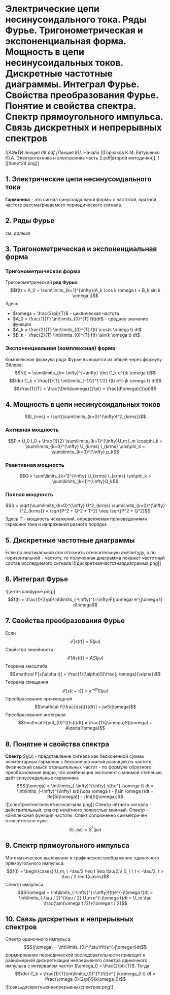 # Электрические цепи несинусоидального тока. Ряды Фурье. Тригонометрическая и экспоненциальная форма. Мощность в цепи несинусоидальных токов. Дискретные частотные диаграммы. Интеграл Фурье. Свойства преобразования Фурье. Понятие и свойства спектра. Спектр прямоугольного импульса. Связь дискретных и непрерывных спектров
*[[АЭиТИ лекция 08.pdf |Лекция 8]]*. Начало [[Горчаков К.М. Евтушенко Ю.А. Электротехника и электроника часть 2.pdf|второй методички]].
![[билет24.png]]
## 1. Электрические цепи несинусоидального тока
**Гармоника** - это сигнал синусоидальной формы с частотой, кратной частоте рассматриваемого периодического сигнала.
## 2. Ряды Фурье
*см. дальше*
## 3. Тригонометрическая и экспоненциальная форма
### Тригонометрическая форма
Тригонометрический **ряд Фурье**:
$$f(t) = A_0 + \sum\limits_{k=1}^{\infty}(A_k \cos k \omega t + B_k sin k \omega t)$$
Здесь:
- $\omega = \frac{2\pi}{T}$ - циклическая частота
- $A_0 = \frac{1}{T} \int\limits_{0}^{T} f(t)dt$ - среднее значение функции
- $A_k = \frac{2}{T} \int\limits_{0}^{T} f(t) \cos(k \omega t) dt$
- $B_k = \frac{2}{T} \int\limits_{0}^{T} f(t) \sin(k \omega t) dt$
### Экспоненциальная (комплексная) форма
Комплексная формула ряда Фурье выводится из общей через формулу Эйлера:
$$f(t) = \sum\limits_{k=-\infty}^{+\infty} \dot C_k e^{jk \omega t}$$
$$\dot C_k = \frac{1}{T} \int\limits_{-T/2}^{T/2} f(t) e^{-jk \omega t} dt$$
$$\frac{1}{T} = \frac{\Delta\omega}{2\pi} = \frac{d\omega}{2\pi}$$
## 4. Мощность в цепи несинусоидальных токов
$$I_{rms} = \sqrt{\sum\limits_{k=0}^{\infty}I^2_{krms}}$$
### Активная мощность
$$P = U_0 I_0 + \frac{1}{2} \sum\limits_{k=1}^{\infty}U_m I_m \cos\phi_k = \sum\limits_{k=0}^{\infty} U_{krms} I_{krms} \cos\phi_k = \sum\limits_{k=0}^{\infty} p_k$$
### Реактивная мощность
$$Q = \sum\limits_{k=1}^{\infty} U_{krms} I_{krms} \sin\phi_k = \sum\limits_{k=1}^{\infty}Q_k$$
### Полная мощность
$$S = \sqrt{\sum\limits_{k=0}^{\infty} U^2_{krms} \sum\limits_{k=0}^{\infty} I^2_{krms}} = \sqrt{P^2 + Q^2 + T^2} \neq \sqrt{P^2 + Q^2}$$
Здесь $T$ - мощность искажений, определяемая произведениями гармоник тока и напряжения разного порядка
## 5. Дискретные частотные диаграммы
Если по вертикальной оси отложить относительную амплитуду, а по горизонтальной - частоту, то полученная диаграмма покажет частотный состав исследуемого сигнала
![[дискретнаячастотнаядиаграмма.png]]
## 6. Интеграл Фурье
![[интегралфурье.png]]
$$f(t) = \frac{1}{2\pi}\int\limits_{-\infty}^{+\infty}F(j\omega) e^{j\omega t} d\omega$$
## 7. Свойства преобразования Фурье
Если $$\mathcal F[s(t)] = S(j\omega)$$
Свойство линейности
$$\mathcal F[As(t)] = AS(j\omega)$$
Теорема масштаба
$$\mathcal F[s(\alpha t)] = \frac{1}{\alpha}S(\frac{j \omega}{\alpha})$$
Теорема смещения
$$\mathcal F[s(t - \tau)] = e^{-s\tau} S(j\omega)$$
Преобразование производной
$$\mathcal F[\frac{ds(t)}{dt}] = jwS(j\omega)$$
Преобразование интеграла
$$\mathcal F[\int_{0}^{t}s(t)dt] = \frac{1}{j\omega}S(j\omega) + A\delta(\omega)$$
## 8. Понятие и свойства спектра
**Спектр** $S(j\omega)$ - представление сигнала как бесконечной суммы элементарных гармоник с бесконечно малой разницей по частоте.
Физический смысл отрицательных частот - по формуле обратного преобразования видно, что комбинация экспонент с мнимой степенью даёт синусоидальные гармоники.
$$S(j\omega) = \int\limits_{-\infty}^{\infty} s(t)e^{-j\omega t} dt = \int\limits_{-\infty}^{\infty} s(t)(\cos \omega t - j\sin \omega t)dt = Re[S(j\omega)] - j Im[S(j\omega)]$$
![[спектрчетногонечетногосигнала.png]]
Спектр чётного сигнала - действительный, спектр нечётного полностью мнимый. Спектр - комплексная функция частоты. Спект сопряженно симметричен относительно нуля:
$$S(-j\omega) = S^*(j\omega)$$
## 9. Спектр прямоугольного импульса
Математическое выражение и графическое изображение одиночного прямоугольного импульса:
$$f(t) = \begin{cases}
U_m, \ -\tau/2 \leq t \leq \tau/2,\\
0, \ \ t < -\tau/2, t > \tau / 2
\end{cases}$$
Спектр импульса:
$$S(\omega) = \int\limits_{-\infty}^{+\infty}f(t)e^{-j\omega t}dt = \int\limits_{-\tau / 2}^{\tau / 2} U_m e^{-j\omega t}dt = U_m \tau \frac{\sin(\omega t /2)}{\omega t / 2}$$
## 10. Связь дискретных и непрерывных спектров
Спектр одиночного импульса:
$$S(j\omega) = \int\limits_{0}^{\tau}f(t)e^{-j\omega t}dt$$
формирование периодической последовательности приводит к равномерной дискретизации непрерывного спектра одиночного импульса с интервалом частот $\omega_0 = \frac{2\pi}{T}$. Тогда:
$$\dot C_k = \frac{1}{T}\int\limits_{0}^{T}f(t)e^{-jk\omega_0 t} dt = \frac{\omega_0}{2\pi}S(k\omega_0)$$
![[связьдискретныхинепрерывныхспектров.png]]